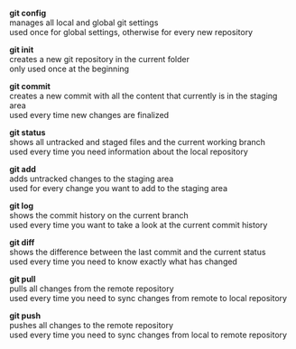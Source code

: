 **git config**\
manages all local and global git settings\
used once for global settings, otherwise for every new repository

**git init**\
creates a new git repository in the current folder\
only used once at the beginning

**git commit**\
creates a new commit with all the content that currently is in the staging area\
used every time new changes are finalized

**git status**\
shows all untracked and staged files and the current working branch\
used every time you need information about the local repository

**git add**\
adds untracked changes to the staging area\
used for every change you want to add to the staging area

**git log**\
shows the commit history on the current branch\
used every time you want to take a look at the current commit history

**git diff**\
shows the difference between the last commit and the current status\
used every time you need to know exactly what has changed 

**git pull**\
pulls all changes from the remote repository\
used every time you need to sync changes from remote to local repository

**git push**\
pushes all changes to the remote repository\
used every time you need to sync changes from local to remote repository
